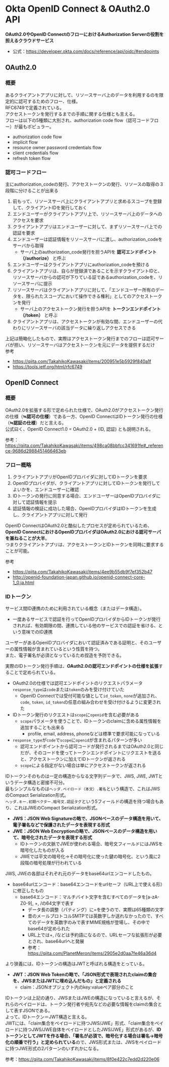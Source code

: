 # Okta OpenID Connect & OAuth2.0 API
**OAuth2.0やOpenID ConnectのフローにおけるAuthorization Serverの役割を担えるクラウドサービス**
- 公式：https://developer.okta.com/docs/reference/api/oidc/#endpoints

## OAuth2.0
### 概要
あるクライアントアプリに対して、リソースサーバ上のデータを利用するのを限定的に認可するためのフロー、仕様。  
RFC6749で定義されている。  
アクセストークンを発行するまでの手順に関する仕様とも言える。  
フローは以下の5種類に大別され、authorization code flow（認可コードフロー）が最もポピュラー。  
  - authorization code flow
  - implicit flow
  - resource owner password credentials flow
  - client credentials flow
  - refresh token flow  
  
### 認可コードフロー
主にauthorization_codeの発行、アクセストークンの発行、リソースの取得の３段階に分けることが出来る
1. 前もって、リソースサーバ上にクライアントアプリと求めるスコープを登録して、クライアントIDを発行しておく  
2. エンドユーザーがクライアントアプリ上で、リソースサーバ上のデータへのアクセスを要求  
3. クライアントアプリはエンドユーザーに対して、まずリソースサーバ上での認証を要求  
4. エンドユーザーは認証情報をリソースサーバに渡し、authorization_codeをサーバから取得  
    - サーバ上のauthorization_code発行を担うAPIを **認可エンドポイント（/authorize）** と呼ぶ  
5. エンドユーザーはクライアントアプリにauthorization_codeを預ける  
6. クライアントアプリは、自らが登録済であることを示すクライアントIDと、リソースサーバからの認可が下りている証であるauthorization_codeを、リソースサーバに提示  
7. リソースサーバはクライアントアプリに対して、「エンドユーザー所有のデータを、限られたスコープにおいて操作できる権利」としてのアクセストークンを発行  
    - サーバ上のアクセストークン発行を担うAPIを **トークンエンドポイント（/token）** と呼ぶ  
8. クライアントアプリは、アクセストークンが有効な間、エンドユーザーの代わりにリソースサーバの該当データに繰り返しアクセスできる  
  
上記は簡略化したもので、実際はアクセストークン発行までのフローは認可サーバが担い、リソースサーバはアクセストークンを元にデータを提供するだけ  
参考  
- https://qiita.com/TakahikoKawasaki/items/200951e5b5929f840a1f  
- https://tools.ietf.org/html/rfc6749
  
## OpenID Connect  
### 概要
OAuth2.0を拡張する形で定められた仕様で、OAuth2.0がアクセストークン発行の仕様（**≒認可の仕様**）である一方、OpenID ConnectはIDトークン発行の仕様（**≒認証の仕様**）だと言える。  
公式曰く、OpenID Connect1.0 = OAuth2.0 + (ID, 認証) とも説明される。 
  
参考：https://qiita.com/TakahikoKawasaki/items/498ca08bbfcc341691fe#_reference-9686d2988451466463eb  

### フロー概略
1. クライアントアプリがOpenIDプロバイダに対してIDトークンを要求
2. OpenIDプロバイダが、クライアントアプリに対してIDトークンを発行してよいかを、エンドユーザーに確認
3. IDトークンの発行に同意する場合、エンドユーザーはOpenIDプロバイダに対して認証情報を提示
4. 認証情報の検証に成功した場合、OpenIDプロバイダはIDトークンを生成し、クライアントアプリに対して発行  
  
OpenID ConnectはOAuth2.0と酷似したプロセスが定められているため、**OpenID ConnectにおけるOpenIDプロバイダはOAuth2.0における認可サーバを兼ねることが大半**。  
つまりクライアントアプリは、アクセストークンとIDトークンを同時に要求することが可能。
  
参考  
- https://qiita.com/TakahikoKawasaki/items/4ee9b55db9f7ef352b47  
- http://openid-foundation-japan.github.io/openid-connect-core-1_0.ja.html  

### IDトークン
サービス間ID連携のために利用されている概念（またはデータ構造）。  
  - 一度あるサービスで認証を行ってOpenIDプロバイダからIDトークンが発行されれば、有効期限の間、連携している他のサービスでの認証を省ける、という意味でのID連携  
  
ユーザーがあるOpenIDプロバイダにおいて認証済みである証明と、そのユーザーの属性情報が含まれているという性質を持つ。  
また、電子署名が必須となっているため捏造を予防できる。  
  
実際のIDトークン発行手順は、**OAuth2.0の認可エンドポイントの仕様を拡張**することで定められている。  
- OAuth2.0の仕様では認可エンドポイントのリクエストパラメータ`response_type`は`code`または`token`のみを受け付けていた
  - OpenID Connectでは受付可能な値として`id_token`, `none`が追加され、`code`, `token`, `id_token`の任意の組み合わせを受け付けるように変更された
- IDトークン発行のリクエストは`scope`に`openid`を含む必要がある
  - `scope`パラメータを使うことで、IDトークンのclaimに含める属性情報を追加することも出来る  
    - profile, email, address, phoneなどは標準で要求可能になっている
- `response_type`が`code`で`scope`に`openid`が含まれるパターンが多い
  - 認可エンドポイントから認可コードが発行されるまではOAuth2.0と同じだが、そのコードを使ってトークンエンドポイントにリクエストを送ると、アクセストークンに加えてIDトークンが返される
  - `scope`による指定がない場合は単にアクセストークンが返される  
    
IDトークンそのものは一定の構造からなる文字列データで、JWS, JWE, JWTというデータ構造と密接不可分。  
最もシンプルなものは`ヘッダ.ペイロード（本文）.署名`という構造で、これはJWSのCompact Serialization形式。  
`ヘッダ.キー.初期ベクター.暗号文.認証タグ`という5フィールドの構造を持つ場合もあり、これはJWEのCompact Serialization形式。  
- **JWS：JSON Web Signatureの略で、JSONベースのデータ構造を用いて、電子署名などで保護されたデータを表現する形式**  
- **JWE：JSON Web Encryptionの略で、JSONベースのデータ構造を用いて、暗号化されたデータを表現する形式**  
  - IDトークンの文脈でJWEが使われる場合、暗号文フィールドにはJWSを暗号化したものが入る  
  - JWEでは平文の暗号化→その暗号化に使った鍵の暗号化、という風に2段階の暗号処理が行われている  
    
JWS, JWEの各部はそれぞれ元のデータをbase64urlエンコードしたもの。  
- base64urlエンコード：base64エンコードをurlセーフ（URL上で使える形）に修正したもの
  - base64エンコード：マルチバイト文字を含むすべてのデータを[a-zA-Z0-9], +, /の64文字で表す
    - データ長の調整（パティング）に=を使うので、実際は65種類の文字
    - 昔のメールプロトコルSMTPでは英数字しか送れなかったので、すべてのデータを英数字のみで表すMIME規格が登場し、その中でbase64が定められた
    - URL上では+, /などは予約語になるので、URLセーフな拡張形が必要とされ、base64urlへと発展
    - 参考：https://qiita.com/PlanetMeron/items/2905e2d0aa7fe46a36d4  
    
より狭義には、IDトークンの構造はJWTと呼ばれる構造をとっている。  
- **JWT：JSON Web Tokenの略で、「JSON形式で表現されたclaimの集合を、JWSまたはJWTに埋め込んだもの」と定義される**  
  - claim：JSONオブジェクト内のkey:valueペア部分のこと
    
IDトークンは上記の通り、JWSまたはJWEの構造になっていると言えるが、それらのペイロードは、トークン発行者や宛先などの必要な情報をclaimの集合として表すJSONである。  
よって、IDトークン＝JWT構造と言える。  
JWTには、「claim集合をペイロードに持つJWS/JWE」形式、「claim集合をペイロードに持つJWS/JWE自体をペイロードとしたJWS/JWE」形式があるが、**IDトークンとしてJWTを作る場合、「署名が必須で、暗号化する場合は署名→暗号化の順番で行う」と定められている**ので、JWS形式または、JWSをペイロードに持つJWE形式の2パターンのいずれかになる。  
  
参考：https://qiita.com/TakahikoKawasaki/items/8f0e422c7edd2d220e06
